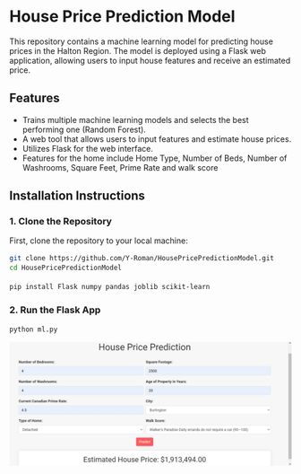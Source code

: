 # House Price Prediction Model

This repository contains a machine learning model for predicting house prices in the Halton Region. The model is deployed using a Flask web application, allowing users to input house features and receive an estimated price.

## Features

- Trains multiple machine learning models and selects the best performing one (Random Forest).
- A web tool that allows users to input features and estimate house prices.
- Utilizes Flask for the web interface.
- Features for the home include Home Type, Number of Beds, Number of Washrooms, Square Feet, Prime Rate and walk score 

## Installation Instructions

### 1. Clone the Repository

First, clone the repository to your local machine:

```bash
git clone https://github.com/Y-Roman/HousePricePredictionModel.git
cd HousePricePredictionModel

pip install Flask numpy pandas joblib scikit-learn
```

### 2. Run the Flask App

```bash
python ml.py
```

![Example](images/sampleUI.jpg)

